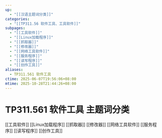 ```yaml
---
up:
  - "[[汉语主题词分类]]"
categories:
  - "[[TP311.56 软件工具、工具软件]]"
subpages:
  - "[[工具软件]]"
  - "[[Linux加载程序]]"
  - "[[抓取器]]"
  - "[[修改器]]"
  - "[[网络工具软件]]"
  - "[[服务程序]]"
  - "[[读写程序]]"
  - "[[创作工具]]"
aliases:
  - TP311.561 软件工具
ctime: 2025-06-07T19:56:06+08:00
mtime: 2025-10-28T21:44:26+08:00
---
```


# TP311.561 软件工具 主题词分类

[[工具软件]] [[Linux加载程序]] [[抓取器]] [[修改器]] [[网络工具软件]] [[服务程序]] [[读写程序]] [[创作工具]]
